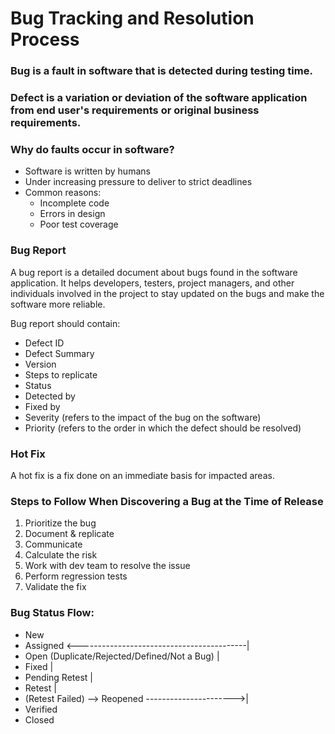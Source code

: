 # Bug Tracking and Resolution Process

### Bug is a fault in software that is detected during testing time.
### Defect is a variation or deviation of the software application from end user's requirements or original business requirements.

### Why do faults occur in software?
- Software is written by humans
- Under increasing pressure to deliver to strict deadlines
- Common reasons:
  - Incomplete code
  - Errors in design
  - Poor test coverage

### Bug Report
A bug report is a detailed document about bugs found in the software application. It helps developers, testers, project managers, and other individuals involved in the project to stay updated on the bugs and make the software more reliable.

Bug report should contain:
- Defect ID
- Defect Summary
- Version
- Steps to replicate
- Status
- Detected by
- Fixed by
- Severity (refers to the impact of the bug on the software)
- Priority (refers to the order in which the defect should be resolved)

### Hot Fix
A hot fix is a fix done on an immediate basis for impacted areas.

### Steps to Follow When Discovering a Bug at the Time of Release
1. Prioritize the bug
2. Document & replicate
3. Communicate
4. Calculate the risk
5. Work with dev team to resolve the issue
6. Perform regression tests
7. Validate the fix

### Bug Status Flow:
- New
- Assigned <------------------------------------------|
- Open (Duplicate/Rejected/Defined/Not a Bug)         |
- Fixed                                               |
- Pending Retest                                      |
- Retest                                              |
- (Retest Failed) --> Reopened ---------------------->|
- Verified
- Closed
